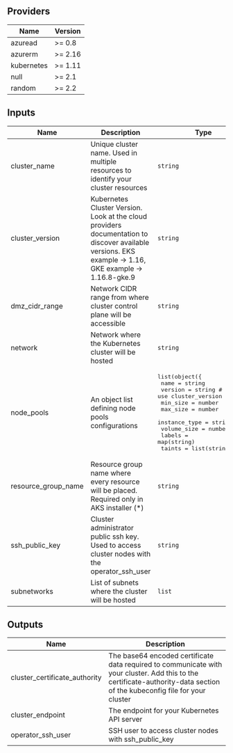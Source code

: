## Providers

| Name       | Version |
| ---------- | ------- |
| azuread    | >= 0.8  |
| azurerm    | >= 2.16 |
| kubernetes | >= 1.11 |
| null       | >= 2.1  |
| random     | >= 2.2  |

## Inputs

| Name                  | Description                                                                                                                                            | Type                                                                                                                                                                                                                                                                                                                     | Default | Required |
| --------------------- | ------------------------------------------------------------------------------------------------------------------------------------------------------ | ------------------------------------------------------------------------------------------------------------------------------------------------------------------------------------------------------------------------------------------------------------------------------------------------------------------------ | ------- | :------: |
| cluster\_name         | Unique cluster name. Used in multiple resources to identify your cluster resources                                                                     | `string`                                                                                                                                                                                                                                                                                                                 | n/a     |   yes    |
| cluster\_version      | Kubernetes Cluster Version. Look at the cloud providers documentation to discover available versions. EKS example -> 1.16, GKE example -> 1.16.8-gke.9 | `string`                                                                                                                                                                                                                                                                                                                 | n/a     |   yes    |
| dmz\_cidr\_range      | Network CIDR range from where cluster control plane will be accessible                                                                                 | `string`                                                                                                                                                                                                                                                                                                                 | n/a     |   yes    |
| network               | Network where the Kubernetes cluster will be hosted                                                                                                    | `string`                                                                                                                                                                                                                                                                                                                 | n/a     |   yes    |
| node\_pools           | An object list defining node pools configurations                                                                                                      | <pre>list(object({<br>    name          = string<br>    version       = string # null to use cluster_version<br>    min_size      = number<br>    max_size      = number<br>    instance_type = string<br>    volume_size   = number<br>    labels        = map(string)<br>    taints        = list(string)}))<br></pre> | `[]`    |    no    |
| resource\_group\_name | Resource group name where every resource will be placed. Required only in AKS installer (\*)                                                           | `string`                                                                                                                                                                                                                                                                                                                 | n/a     |   yes    |
| ssh\_public\_key      | Cluster administrator public ssh key. Used to access cluster nodes with the operator\_ssh\_user                                                        | `string`                                                                                                                                                                                                                                                                                                                 | n/a     |   yes    |
| subnetworks           | List of subnets where the cluster will be hosted                                                                                                       | `list`                                                                                                                                                                                                                                                                                                                   | n/a     |   yes    |

## Outputs

| Name                            | Description                                                                                                                                                               |
| ------------------------------- | ------------------------------------------------------------------------------------------------------------------------------------------------------------------------- |
| cluster\_certificate\_authority | The base64 encoded certificate data required to communicate with your cluster. Add this to the certificate-authority-data section of the kubeconfig file for your cluster |
| cluster\_endpoint               | The endpoint for your Kubernetes API server                                                                                                                               |
| operator\_ssh\_user             | SSH user to access cluster nodes with ssh\_public\_key                                                                                                                    |
